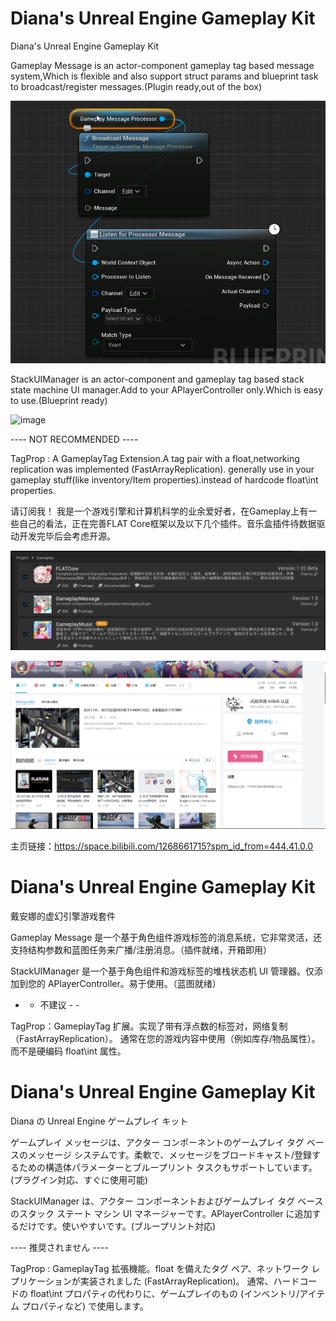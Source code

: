 # Diana's Unreal Engine Gameplay Kit
Diana's Unreal Engine Gameplay Kit


Gameplay Message is an actor-component gameplay tag based message system,Which is flexible and also support struct params and blueprint task to broadcast/register messages.(Plugin ready,out of the box)

![image](GameplayMessage.png)

StackUIManager is an actor-component and gameplay tag based stack state machine UI manager.Add to your APlayerController only.Which is easy to use.(Blueprint ready)

![image](StackTagUIManager.png)


---- NOT RECOMMENDED ----

TagProp : A GameplayTag Extension.A tag pair with a float,networking replication was implemented (FastArrayReplication).
generally use in your gameplay stuff(like inventory/Item properties).instead of hardcode float\int properties.

请订阅我！
我是一个游戏引擎和计算机科学的业余爱好者，在Gameplay上有一些自己的看法，正在完善FLAT Core框架以及以下几个插件。音乐盒插件待数据驱动开发完毕后会考虑开源。

![image](PluginsDescription.png)

![image](Bilibili.jpg)

主页链接：https://space.bilibili.com/1268661715?spm_id_from=444.41.0.0

# Diana's Unreal Engine Gameplay Kit
戴安娜的虚幻引擎游戏套件


Gameplay Message 是一个基于角色组件游戏标签的消息系统，它非常灵活，还支持结构参数和蓝图任务来广播/注册消息。（插件就绪，开箱即用）

StackUIManager 是一个基于角色组件和游戏标签的堆栈状态机 UI 管理器。仅添加到您的 APlayerController。易于使用。（蓝图就绪）



 -  -  不建议  -  - 


TagProp：GameplayTag 扩展。实现了带有浮点数的标签对，网络复制（FastArrayReplication）。
通常在您的游戏内容中使用（例如库存/物品属性）。而不是硬编码 float\int 属性。







# Diana's Unreal Engine Gameplay Kit
Diana の Unreal Engine ゲームプレイ キット


ゲームプレイ メッセージは、アクター コンポーネントのゲームプレイ タグ ベースのメッセージ システムです。柔軟で、メッセージをブロードキャスト/登録するための構造体パラメーターとブループリント タスクもサポートしています。(プラグイン対応、すぐに使用可能)

StackUIManager は、アクター コンポーネントおよびゲームプレイ タグ ベースのスタック ステート マシン UI マネージャーです。APlayerController に追加するだけです。使いやすいです。(ブループリント対応)



---- 推奨されません ----


TagProp : GameplayTag 拡張機能。float を備えたタグ ペア、ネットワーク レプリケーションが実装されました (FastArrayReplication)。
通常、ハードコードの float\int プロパティの代わりに、ゲームプレイのもの (インベントリ/アイテム プロパティなど) で使用します。